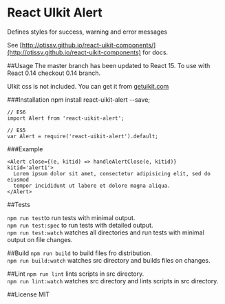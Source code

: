 # React UIkit Alert

Defines styles for success, warning and error messages

See [http://otissv.github.io/react-uikit-components/](http://otissv.github.io/react-uikit-components) for docs.

##Usage
The master branch has been updated to React 15. To use with React 0.14 checkout 0.14 branch.

UIkit css is not included. You can get it from [getuikit.com](http://getuikit.com/)

###Installation
    npm install react-uikit-alert --save;

    // ES6
    import Alert from 'react-uikit-alert';

    // ES5
    var Alert = require('react-uikit-alert').default;


###Example

    <Alert close={(e, kitid) => handleAlertClose(e, kitid)} kitid='alert1'>
      Lorem ipsum dolor sit amet, consectetur adipisicing elit, sed do eiusmod
      tempor incididunt ut labore et dolore magna aliqua.
    </Alert>


##Tests

`npm run test`to run tests with minimal output.  
`npm run test:spec` to run tests with detailed output.  
`npm run test:watch` watches all directories and run tests with minimal output on file changes.

##Build
`npm run build` to build files fro distribution.  
`npm run build:watch` watches src directory and builds files on changes.

##Lint
`npm run lint` lints scripts in src directory.  
`npm run lint:watch` watches src directory and lints scripts in src directory.

##License
MIT
